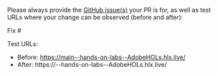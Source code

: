Please always provide the [GitHub issue(s)](../issues) your PR is for, as well as test URLs where your change can be observed (before and after):

Fix #<gh-issue-id>

Test URLs:
- Before: https://main--hands-on-labs--AdobeHOLs.hlx.live/
- After: https://<branch>--hands-on-labs--AdobeHOLs.hlx.live/
